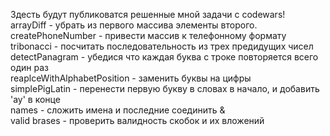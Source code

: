 Здесть будут публиковатся решенные мной задачи с codewars!  
arrayDiff - убрать из первого массива элементы второго.  
createPhoneNumber - привести массив к телефонному формату  
tribonacci - посчитать последовательность из трех предидущих чисел  
detectPanagram - убедися что каждая буква с троке повторяется всего один раз  
reaplceWithAlphabetPosition - заменить буквы на цифры  
simplePigLatin - перенести первую букву в словах в начало, и добавить 'ay' в конце  
names - сложить имена и последние соединить &  
valid brases - проверить валидность скобок и их вложений  
